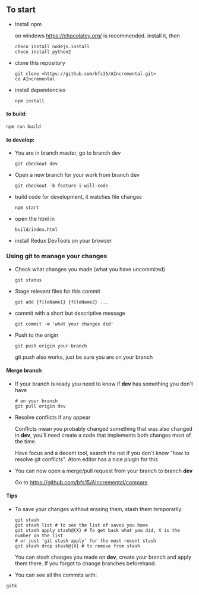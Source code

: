 

## To start

-   Install npm

    on windows <https://chocolatey.org/> is recommended. install it, then
    ```
    choco install nodejs.install
    choco install python2
    ```

-   clone this repository
    ```
    git clone <https://github.com/bfs15/AIncremental.git>
    cd AIncremental
    ```

-   install dependencies
    ```
    npm install
    ```


#### to build:
```
npm run build
```


#### to develop:

-   You are in branch master, go to branch dev
    ```
    git checkout dev
    ```

-   Open a new branch for your work from branch dev
    ```
    git checkout -b feature-i-will-code
    ```

-   build code for development, it watches file changes
    ```
    npm start
    ```

-   open the html in
    ```
    build/index.html
    ```

-   install Redux DevTools on your browser


### Using git to manage your changes

-   Check what changes you made (what you have uncommited)
    ```
    git status
    ```

-   Stage relevant files for this commit
    ```
    git add {fileName1} {fileName2} ...
    ```

-   commit with a short but descriptive message
    ```
    git commit -m 'what your changes did'
    ```

-   Push to the origin
    ```
    git push origin your-branch
    ```
    git push also works, just be sure you are on your branch

#### Merge branch

-   If your branch is ready you need to know if **dev** has something you don't have
    ```
    # on your branch
    git pull origin dev
    ```

-   Resolve conflicts if any appear

    Conflicts mean you probably changed something that was also changed in **dev**, you'll need create a code that implements both changes most of the time.

    Have focus and a decent tool, search the net if you don't know "how to resolve git conflicts". Atom editor has a nice plugin for this

-   You can now open a merge/pull request from your branch to branch **dev**

    Go to <https://github.com/bfs15/AIncremental/compare>

#### Tips

-   To save your changes without erasing them, stash them temporarily:
    ```
    git stash
    git stash list # to see the list of saves you have
    git stash apply stash@{X} # To get back what you did, X is the number on the list
    # or just 'git stash apply' for the most recent stash
    git stash drop stash@{X} # to remove from stash
    ```

    You can stash changes you made on **dev**, create your branch and apply them there. If you forgot to change branches beforehand.

-   You can see all the commits with:
```
gitk
```
